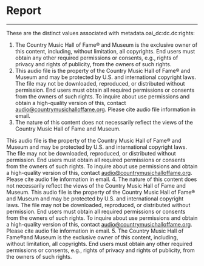 # Report
---
These are the distinct values associated with metadata.oai_dc:dc.dc:rights:

1. The Country Music Hall of Fame® and Museum is the exclusive owner of this content, including, without limitation, all copyrights. End users must obtain any other required permissions or consents, e.g., rights of privacy and rights of publicity, from the owners of such rights.
2. This audio file is the property of the Country Music Hall of Fame® and Museum and may be protected by U.S. and international copyright laws. The file may not be downloaded, reproduced, or distributed without permission. End users must obtain all required permissions or consents from the owners of such rights. To inquire about use permissions and obtain a high-quality version of this, contact audio@countrymusichalloffame.org. Please cite audio file information in email.
3. The nature of this content does not necessarily reflect the views of the Country Music Hall of Fame and Museum.

This audio file is the property of the Country Music Hall of Fame® and Museum and may be protected by U.S. and international copyright laws. The file may not be downloaded, reproduced, or distributed without permission. End users must obtain all required permissions or consents from the owners of such rights. To inquire about use permissions and obtain a high-quality version of this, contact audio@countrymusichalloffame.org. Please cite audio file information in email.
4. The nature of this content does not necessarily reflect the views of the Country Music Hall of Fame and Museum. This audio file is the property of the Country Music Hall of Fame® and Museum and may be protected by U.S. and international copyright laws. The file may not be downloaded, reproduced, or distributed without permission. End users must obtain all required permissions or consents from the owners of such rights. To inquire about use permissions and obtain a high-quality version of this, contact audio@countrymusichalloffame.org. Please cite audio file information in email.
5. The Country Music Hall of Fame®and Museum is the exclusive owner of this content, including, without limitation, all copyrights. End users must obtain any other required permissions or consents, e.g., rights of privacy and rights of publicity, from the owners of such rights.
